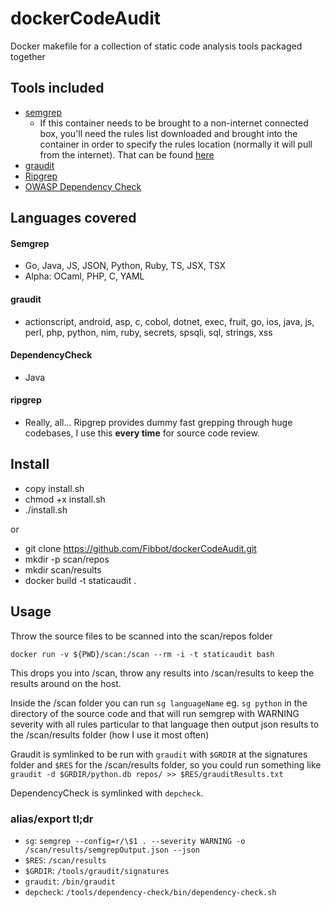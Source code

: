 # dockerCodeAudit
Docker makefile for a collection of static code analysis tools packaged together

## Tools included
* [semgrep](https://github.com/returntocorp/semgrep)
  * If this container needs to be brought to a non-internet connected box, you'll need the rules list downloaded and brought into the container in order to specify the rules location (normally it will pull from the internet). That can be found [here](https://github.com/returntocorp/semgrep-rules)
* [graudit](https://github.com/wireghoul/graudit)
* [Ripgrep](https://github.com/BurntSushi/ripgrep)
* [OWASP Dependency Check](https://github.com/jeremylong/DependencyCheck)

## Languages covered
#### Semgrep
* Go, Java, JS, JSON, Python, Ruby, TS, JSX, TSX
* Alpha: OCaml, PHP, C, YAML
#### graudit
* actionscript, android, asp, c, cobol, dotnet, exec, fruit, go, ios, java, js, perl, php, python, nim, ruby, secrets, spsqli, sql, strings, xss
#### DependencyCheck
* Java
#### ripgrep
* Really, all... Ripgrep provides dummy fast grepping through huge codebases, I use this **every time** for source code review.

## Install
* copy install.sh
* chmod +x install.sh
* ./install.sh

or 

* git clone https://github.com/Fibbot/dockerCodeAudit.git
* mkdir -p scan/repos
* mkdir scan/results
* docker build -t staticaudit .

## Usage

Throw the source files to be scanned into the scan/repos folder

`docker run -v ${PWD}/scan:/scan --rm -i -t staticaudit bash`

This drops you into /scan, throw any results into /scan/results to keep the results around on the host.

Inside the /scan folder you can run `sg languageName` eg. `sg python` in the directory of the source code and that will run semgrep with WARNING severity with all rules particular to that language then output json results to the /scan/results folder (how I use it most often)

Graudit is symlinked to be run with `graudit` with `$GRDIR` at the signatures folder and `$RES` for the /scan/results folder, so you could run something like `graudit -d $GRDIR/python.db repos/ >> $RES/grauditResults.txt`

DependencyCheck is symlinked with `depcheck`.

### alias/export tl;dr
* `sg`: `semgrep --config=r/\$1 . --severity WARNING -o /scan/results/semgrepOutput.json --json`
* `$RES`: `/scan/results`
* `$GRDIR`: `/tools/graudit/signatures`
* `graudit`: `/bin/graudit`
* `depcheck`: `/tools/dependency-check/bin/dependency-check.sh`

